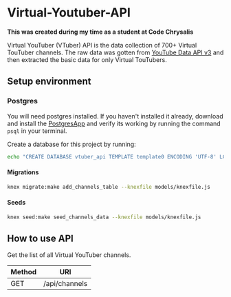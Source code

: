 # Virtual-Youtuber-API

**This was created during my time as a student at Code Chrysalis**

Virtual YouTuber (VTuber) API is the data collection of 700+ Virtual TouTuber channels. The raw data was gotten from [YouTube Data API v3](https://developers.google.com/youtube/v3) and then extracted the basic data for only Virtual TouTubers.

## Setup environment

### Postgres

You will need postgres installed. If you haven't installed it already, download and install the [PostgresApp](https://postgresapp.com/) and verify its working by running the command `psql` in your terminal.

Create a database for this project by running:

```bash
echo "CREATE DATABASE vtuber_api TEMPLATE template0 ENCODING 'UTF-8' LC_COLLATE 'ja_JP.UTF-8' LC_CTYPE 'ja_JP.UTF-8';" | psql
```

#### Migrations

```bash
knex migrate:make add_channels_table --knexfile models/knexfile.js
```

#### Seeds

```bash
knex seed:make seed_channels_data --knexfile models/knexfile.js
```

## How to use API

Get the list of all Virtual YouTuber channels.

| Method | URI           |
| ------ | ------------- |
| GET    | /api/channels |
